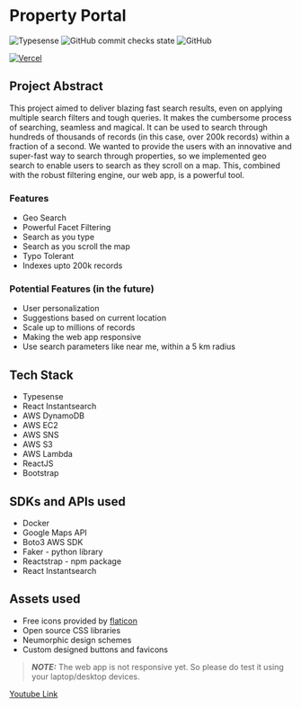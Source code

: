 # Property Portal

![Typesense](https://img.shields.io/badge/poweredby-typesense-blue) ![GitHub commit checks state](https://img.shields.io/github/checks-status/HarisaranG/property-portal-hackathon/eeb786091b3a4f8ca19b38f4f218dacb28d070d3?logoColor=green) ![GitHub](https://img.shields.io/github/license/HarisaranG/property-portal-hackathon?logoColor=orange)

[![Vercel](https://www.datocms-assets.com/31049/1618983297-powered-by-vercel.svg)](https://vercel.com/?utm_soure=luxecraft&utm_campaign=oss)

## Project Abstract

This project aimed to deliver blazing fast search results, even on applying multiple search filters and tough queries. It makes the cumbersome process of searching, seamless and magical. It can be used to search through hundreds of thousands of records (in this case, over 200k records) within a fraction of a second. We wanted to provide the users with an innovative and super-fast way to search through properties, so we implemented geo search to enable users to search as they scroll on a map. This, combined with the robust filtering engine, our web app, is a powerful tool.

### Features

- Geo Search
- Powerful Facet Filtering
- Search as you type
- Search as you scroll the map
- Typo Tolerant
- Indexes upto 200k records

### Potential Features (in the future)

- User personalization
- Suggestions based on current location
- Scale up to millions of records
- Making the web app responsive
- Use search parameters like near me, within a 5 km radius

## Tech Stack

- Typesense
- React Instantsearch
- AWS DynamoDB
- AWS EC2
- AWS SNS
- AWS S3
- AWS Lambda
- ReactJS
- Bootstrap

## SDKs and APIs used

- Docker
- Google Maps API
- Boto3 AWS SDK
- Faker - python library
- Reactstrap - npm package
- React Instantsearch

## Assets used

- Free icons provided by [flaticon](https://www.flaticon.com)
- Open source CSS libraries
- Neumorphic design schemes
- Custom designed buttons and favicons

> **_NOTE:_** The web app is not responsive yet. So please do test it using your laptop/desktop devices.

[Youtube Link](https://www.youtube.com/watch?v=hPc1W4SeKMA)
